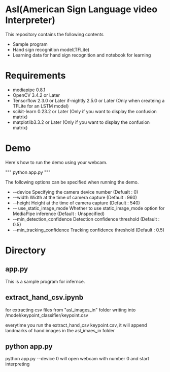 # Asl(American Sign Language video Interpreter)
This repository contains the following contents

- Sample program
- Hand sign recognition model(TFLite)
- Learning data for hand sign recognition and notebook for learning

# Requirements
- mediapipe 0.8.1
- OpenCV 3.4.2 or Later
- Tensorflow 2.3.0 or Later
 if-nightly 2.5.0 or Later (Only when createing a TFLite for an LSTM model)
- scikit-learn 0.23.2 or Later (Only if you want to display the confusion matrix)
- matplotlib3.3.2 or Later (Only if you want to display the confusion matrix)

# Demo
Here's how to run the demo using your webcam.

"""
python app.py
"""

The following options can be specified when running the demo.
- --device
  Specifying the camera device number (Defualt : 0)
- --width
  Width at the time of camera capture (Default : 960)
- --height
  Height at the time of camera capture (Default : 540)
- -- use_static_image_mode
  Whether to use static_image_mode option for MediaPipe inference (Default : Unspecified)
- --min_detection_confidence
  Detection confidence threshold (Default : 0.5)
- --min_tracking_confidence
  Tracking confidence threshold (Default : 0.5)

# Directory

## app.py
This is a sample program for infernce.

## extract_hand_csv.ipynb
for extracting csv files from "asl_images_in" folder
writing into /model/keypoint_classifier/keypoint.csv

everytime you run the extract_hand_csv keypoint.csv, it will append landmarks of hand images in the asl_imaes_in folder

## python app.py
python app.py --device 0
will open webcam with number 0 and start interpreting